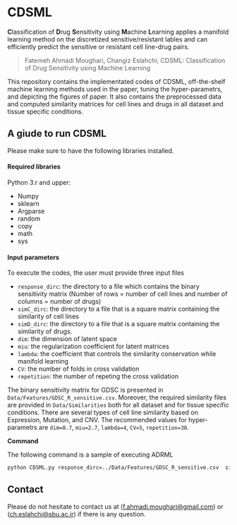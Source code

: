# CDSML
**C**lassification of **D**rug **S**ensitivity using **M**achine **L**earning applies a manifold learning method on the discretized sensitive/resistant lables and can efficiently predict the sensitive or resistant cell line-drug pairs.
>Fatemeh Ahmadi Moughari, Changiz Eslahchi; CDSML: Classification of Drug Sensitivity using Machine Learning

This repository contains the implementated codes of CDSML, off-the-shelf machine learning methods used in the paper, tuning the hyper-parametrs, and depicting the figures of paper. It also contains the preprocessed data and computed similarity matrices for cell lines and drugs in all dataset and tissue specific conditions.

## A giude to run CDSML
Please make sure to have the following libraries installed.
#### Required libraries
Python 3.r and upper:
- Numpy
- sklearn
- Argparse
- random
- copy
- math
- sys

#### Input parameters
To execute the codes, the user must provide three input files
- `response_dirc`: the directory to a file which contains the binary sensitivity matrix (Number of rows = number of cell lines and number of columns = number of drugs)
- `simC_dirc`: the directory to a file that is a square matrix containing the similarity of cell lines
- `simD_dirc`: the directory to a file that is a square matrix containing the similarity of drugs.
- `dim`: the dimension of latent space
- `miu`: the regularization coefficient for latent matrices
- `lambda`: the coefficient that controls the similarity conservation while manifold learning
- `CV`: the number of folds in cross validation
- `repetition`: the number of repeting the cross validation 

The binary sensitivity matrix for GDSC is presented in `Data/Features/GDSC_R_sensitive.csv`. Moreover, the required similarity files are provided in `Data/Similarities` both for all dataset  and for tissue specific conditions. There are several types of cell line similarity based on Expression, Mutation, and CNV.
The recommended values for hyper-parametrs are `dim=0.7`, `miu=2.7`, `lambda=4`, `CV=5`, `repetition=30`.

__Command__

The following command is a sample of executing ADRML
```sh
python CDSML.py response_dirc=../Data/Features/GDSC_R_sensitive.csv  simC_dirc=../Data/Similarities/GDSC_Expression.csv simD_dric=../Data/Similarities/GDSC_Chemical.csv dim=0.7 miu=2.7 lambda=4 CV=5 repetition=30
```

## Contact

Please do not hesitate to contact us at (f.ahmadi.moughari@gmail.com) or (ch.eslahchi@sbu.ac.ir) if there is any question. 

